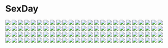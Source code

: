 # SexDay
![](https://konachan.com/image/bfc399dde812512a39a8bc085b4f45dc/Konachan.com%20-%20184878%20chain%20dress%20haruci%20long_hair%20original%20purple_eyes%20sword%20tears%20weapon%20white_hair.jpg)
![](https://konachan.com/image/932ee5b934999ad7e5ac864b9181b644/Konachan.com%20-%20307377%20azur_lane%20blue_hair%20blush%20bondage%20breasts%20group%20headband%20lactation%20masturbation%20navel%20nipples%20penis%20purple_eyes%20pussy%20rope%20sex%20tears%20uncensored.jpg)
![](https://konachan.com/image/019acfe399d4d37c31554cdccdd544be/Konachan.com%20-%20162913%20breast_hold%20brown_hair%20glasses%20hat%20kokomu%20mei_%28pokemon%29%20pokemon.jpg)
![](https://konachan.com/image/3547769d747092a8ba118efea192010d/Konachan.com%20-%2068048%20brown_hair%20dress%20flowers%20ribbons%20tagme%20water.jpg)
![](https://konachan.com/image/a91f88f452a3e4a82444f3fd5f70820f/Konachan.com%20-%20211719%20blue_hair%20bow%20candy%20demon%20gray_eyes%20horns%20lollipop%20original%20sa%27yuki%20school_uniform%20tail%20twintails.jpg)
![](https://konachan.com/jpeg/72bee789e909b6b15c880c415feaaec3/Konachan.com%20-%20113730%20aratamabashi_mana%20game_cg%20renai_kateikyoushi_rurumi_coordinate%20riffraff%20suzui_narumi.jpg)
![](https://konachan.com/jpeg/6e905f72102d8df4689f6960bf349d2e/Konachan.com%20-%20239907%20animal_ears%20ass%20ass_grab%20blonde_hair%20breasts%20bunny_ears%20bunnygirl%20fast-runner-2024%20long_hair%20orange_eyes%20orange_hair%20original%20red_eyes%20tiffy%20white.jpg)
![](https://konachan.com/image/417e35bad8281407c862a05ceac3bbc3/Konachan.com%20-%2026541%20eleanor_campbell%20emma%20hakim_atawari%20victorian_romance_emma%20william_jones.jpeg)
![](https://konachan.com/image/9dcb2e102db388c5abf056fbf5af48c0/Konachan.com%20-%2034170%20ayanami_rei%20blue_hair%20bodysuit%20neon_genesis_evangelion%20skintight.jpg)
![](https://konachan.com/image/8f95edac0c7c4825680190bf2cec8e0d/Konachan.com%20-%20206695%20ass%20breasts%20cleavage%20long_hair%20minhoo%20original%20panties%20pink_eyes%20pink_hair%20skirt%20underwear.jpg)
![](https://konachan.com/image/69e3212bd9b2b5365e6fedc6285d1613/Konachan.com%20-%20186765%202girls%20black_hair%20blush%20breasts%20brown_eyes%20brown_hair%20cleavage%20crossover%20gloves%20headdress%20long_hair%20orange_eyes%20thighhighs%20wings%20yuuki_asuna.jpg)
![](https://konachan.com/image/6425d27a385c1389b6abc5bcf84e36d6/Konachan.com%20-%20147763%20blue_eyes%20blush%20breasts%20long_hair%20navel%20no_bra%20original%20panties%20red_hair%20ricegnat%20shirt_lift%20underwear.jpg)
![](https://konachan.com/image/8f6bdcfe049a90bd787ae2b6b202da45/Konachan.com%20-%207296%20sieglinde_baumgard%20tagme.jpg)
![](https://konachan.com/jpeg/1239c02c140d1bde809776b655bd698d/Konachan.com%20-%20277746%20blush%20bow%20clouds%20gloves%20green_eyes%20green_hair%20halo%20hat%20hatsune_miku%20long_hair%20pantyhose%20signed%20silltare%20sky%20stars%20twintails%20vocaloid.jpg)
![](https://konachan.com/image/eb6136805af22465f18072d06862a110/Konachan.com%20-%20131765%20close%20flowers%20gabaisuito-n%20miki_%28vocaloid%29%20petals%20sky%20vocaloid.jpg)
![](https://konachan.com/image/a86624c0ee2a28bed3edcc202781f38b/Konachan.com%20-%2019611%20amami_kurau%20christmas_%28kurau%29%20kurau_phantom_memory.jpg)
![](https://konachan.com/image/acff6b59ad5395bbf45d1cc268663621/Konachan.com%20-%20132253%202girls%20blonde_hair%20blue_hair%20blush%20bow%20car%20chibi%20doll%20flandre_scarlet%20hat%20short_hair%20skirt%20socks%20tears%20touhou%20ume_%28noraneko%29%20vampire%20wings.jpg)
![](https://konachan.com/image/464befa8b4550003f9279362ccd69a42/Konachan.com%20-%20166420%202girls%20aliasing%20beach%20bikini%20blue_eyes%20blush%20breasts%20choker%20cleavage%20clouds%20green_eyes%20hat%20headband%20long_hair%20navel%20ribbons%20sky%20swimsuit%20water.jpg)
![](https://konachan.com/jpeg/ab7959650f7321741e03448ae1ff4e3c/Konachan.com%20-%20256634%20akaza%20andou_roza%20blush%20bra%20breasts%20computer%20game_cg%20gray_hair%20henshin_3%20may-be_soft%20navel%20nipples%20panties%20thighhighs%20underwear%20vibrator%20wet.jpg)
![](https://konachan.com/image/51e55697f97970671380b5c0a4cfce06/Konachan.com%20-%2073333%20gumi%20miki_%28vocaloid%29%20vocaloid.jpg)
![](https://konachan.com/image/37b3030c3750e153e1ff9f05e94ba35e/Konachan.com%20-%2034891%20cc%20code_geass%20kururugi_suzaku%20lelouch_lamperouge%20male%20vv.jpg)
![](https://konachan.com/image/3cf4ae5fd25d98a5441237b910b150ff/Konachan.com%20-%20169164%20blonde_hair%20bow%20breasts%20flandre_scarlet%20madcocoon%20navel%20red_eyes%20short_hair%20touhou%20vampire%20wings.jpg)
![](https://konachan.com/image/fd3986a7ce0d9f6aec2f0c90c400f761/Konachan.com%20-%20278532%20black_hair%20breasts%20cleavage%20gray_eyes%20hoo_bamon%20hyuuga_hinata%20long_hair%20naruto%20realistic%20spread_legs%20watermark.jpg)
![](https://konachan.com/image/fe1d2c7bec82dc7cc689dffe4d5d3a18/Konachan.com%20-%20172131%202girls%20barefoot%20book%20computer%20dress%20flowers%20hebitsukai%20original%20paper.jpg)
![](https://konachan.com/jpeg/9f41624a84580d097b17a8d4dcf41617/Konachan.com%20-%20217320%20animal_ears%20autumn%20brown_hair%20camera%20cropped%20group%20hichiko%20himekaidou_hatate%20polychromatic%20red_eyes%20shameimaru_aya%20touhou%20white_hair%20wings%20wolfgirl.jpg)
![](https://konachan.com/jpeg/2dfb9c5afae68d00e1a4d748633dd00d/Konachan.com%20-%20206953%20breasts%20cleavage%20collar%20ensemble_%28company%29%20flowers%20game_cg%20golden_marriage%20hayakawa_harui%20ichijouji_touko%20purple_eyes%20purple_hair%20wedding_attire.jpg)
![](https://konachan.com/image/96d6ebec154a9f7ef47ef1f8c5108678/Konachan.com%20-%20180734%20forest%20leaves%20nobody%20oceanleaves%20original%20scenic%20tree.jpg)
![](https://konachan.com/jpeg/c9f19004db7e09107b71f560704d0dc5/Konachan.com%20-%2069588%20game_cg%20hachikazuki_chizuru%20harukazedori_ni_tomarigi_wo_2nd_story%20nopan%20skyfish.jpg)
![](https://konachan.com/image/a40b62f7b8a133819f23d7b8d969c8ba/Konachan.com%20-%2012509%20di_gi_charat%20usada_hikaru.jpg)
![](https://konachan.com/image/e56ccdd96d17e8b25e2cfd5e6bf54a90/Konachan.com%20-%20223703%20brown_hair%20fifuth%20original%20short_hair%20twintails.jpg)
![](https://konachan.com/image/ebd1da9abdf51d1589905297ee477abd/Konachan.com%20-%20208100%20arceon%20black_hair%20black_rock_shooter%20blue_eyes%20kuroi_mato%20polychromatic%20twintails.jpg)
![](https://konachan.com/image/24c81b4f3b1691a0ab1a146d27202d1c/Konachan.com%20-%20194143%20all_male%20aqua_eyes%20blonde_hair%20gloves%20hat%20link_%28zelda%29%20male%20pointed_ears%20short_hair%20sword%20the_legend_of_zelda%20torro%20weapon.jpg)
![](https://konachan.com/image/b9e00bdf4b49b6ea077b824a5f8a35a4/Konachan.com%20-%2045277%20all_male%20bleach%20jpeg_artifacts%20kurosaki_ichigo%20male%20polychromatic%20ulquiorra_schiffer.jpg)
![](https://konachan.com/image/580f305d4218a845c87f89c9a89d5397/Konachan.com%20-%20291245%20aliasing%20ass%20blush%20cameltoe%20clouds%20green_eyes%20headband%20long_hair%20original%20panties%20phone%20pink_hair%20skirt%20sky%20thighhighs%20twintails%20underwear%20witch.jpg)
![](https://konachan.com/image/03b849d3c0aebe6d54389ca58b089872/Konachan.com%20-%20157032%20eo%20hakurei_reimu%20japanese_clothes%20jpeg_artifacts%20miko%20touhou.jpg)
![](https://konachan.com/image/cda15cedf6626f3950d1d0a82d2b7e64/Konachan.com%20-%20291995%20blush%20bra%20fellatio%20kaede_%28sayappa%29%20manatsu_no_kagerou%20school_uniform%20short_hair%20underwear.jpg)
![](https://konachan.com/image/6ded5a9e81c519ea7a143b2bbdd8e9e8/Konachan.com%20-%2016796%20aria%20athena_glory%20dark_skin%20orange%20sky%20water%20yellow.jpg)
![](https://konachan.com/image/7422ec3c1494e8ee6527b9514f6b706a/Konachan.com%20-%20288790%20anus%20ass%20censored%20close%20cum%20daiba_kanon%20god_eater%20lolicept%20nude%20pink_hair%20sex%20short_hair%20thighhighs.jpg)
![](https://konachan.com/image/8d5f6cf5497a4351bd523f3ddf366400/Konachan.com%20-%20152628%20candy%20jyuru%20lollipop%20pink_eyes%20pink_hair%20school_uniform%20short_hair%20skirt%20thighhighs%20utau%20zettai_ryouiki.jpg)
![](https://konachan.com/image/e9d9cf90433f9999bf6fe1e1aca20ae9/Konachan.com%20-%20177481%20bed%20blonde_hair%20tagme%20touhou%20underwear%20yadokari_genpachirou%20yakumo_yukari.jpg)
![](https://konachan.com/image/5a73104248917cffa0b4f5d012dee8a9/Konachan.com%20-%20157552%20armor%20artoria_pendragon_%28all%29%20emiya_shirou%20fate_%28series%29%20fate_stay_night%20flowers%20grass%20male%20moon%20saber%20vantasyartz.jpg)
![](https://konachan.com/image/3eb7312da7f8b35346ffa20986b62c3a/Konachan.com%20-%2012499%20chinese_clothes%20chinese_dress%20kinoshita_takako%20pia_carrot_3%20suzuhira_hiro%20tagme.jpg)
![](https://konachan.com/image/506a8728350f4011849ca3033638b1da/Konachan.com%20-%2051421%20k-on%21%20kotobuki_tsumugi%20nakano_azusa.jpg)
![](https://konachan.com/image/6851ce0a313816f49b22d4c531ba7df0/Konachan.com%20-%2075222%20blue_eyes%20food%20ice_cream%20pink_hair%20ragnarok_online%20twintails.jpg)
![](https://konachan.com/image/0ae46c3e36d74bfbda6d265f2b40176a/Konachan.com%20-%2086411%20henrietta_de_tristain%20jessica%20satou_chagashi%20zero_no_tsukaima.jpg)
![](https://konachan.com/jpeg/55275e6680aecbde7263ca5bd0eaa280/Konachan.com%20-%20196732%20breasts%20garter_belt%20glasses%20jinguuji_narumi%20nipples%20pussy%20stockings%20third-party_edit%20torn_clothes%20white%20yakin_byoutou.jpg)
![](https://konachan.com/image/52c950edd97c556b66ca91510a9cb0a1/Konachan.com%20-%2099407%20aqua_hair%20hatsune_miku%20long_hair%20twintails%20vocaloid%20white.jpg)
![](https://konachan.com/image/66e13d648eba1139d6fde638249b322e/Konachan.com%20-%20116593%20animal_ears%20blonde_hair%20blush%20brown_eyes%20fujisaki_rei%20onsen%20original%20sideboob%20towel.jpg)
![](https://konachan.com/jpeg/e16abfb72124591bdeb09d01a876f704/Konachan.com%20-%20285213%20animal_ears%20blush%20close%20collar%20cropped%20fang%20foxgirl%20gradient%20multiple_tails%20original%20red_eyes%20ribbons%20tail%20twintails%20usagihime%20waifu2x%20white_hair.jpg)
![](https://konachan.com/image/c9d4e7b4c58e0cd6068b530b5ceee952/Konachan.com%20-%20184663%20aino_minako%20moon%20navel%20night%20reami_%28keichan%29%20sailor_moon%20sailor_venus%20skirt.jpg)
![](https://konachan.com/image/ab83d083317a8814ea2216e41122c0a9/Konachan.com%20-%2045114%20black_hair%20gray_eyes%20kara_no_shoujo%20school_uniform%20short_hair%20socks%20spread_legs%20tokisaka_yukari.jpg)
![](https://konachan.com/image/936b448e916f0cfe13cd473208362d25/Konachan.com%20-%20283527%20aqua_eyes%20barefoot%20blonde_hair%20choker%20garter%20gloves%20hat%20original%20rebe11.jpg)
![](https://konachan.com/image/4d5c42976e95530d7199c042f4cf598b/Konachan.com%20-%20175736%20anthropomorphism%20bodysuit%20cape%20gloves%20gray_hair%20hong%20kantai_collection%20long_hair%20navel%20night%20red_eyes%20skintight%20water%20wo-class_aircraft_carrier.jpg)
![](https://konachan.com/jpeg/dc2518a095c89a25ce175eadd161b7d2/Konachan.com%20-%20258851%20brown_eyes%20dress%20drink%20necklace%20nou%20original%20polychromatic%20short_hair%20vocaloid.jpg)
![](https://konachan.com/image/a0f391dc0d113a2245bea07139033fe3/Konachan.com%20-%2079088%20purple_hair%20red_eyes%20short_hair%20touhou%20yasaka_kanako.jpg)
![](https://konachan.com/image/9e60194c07217c371839183cd39c1e0e/Konachan.com%20-%20280022%20armor%20blue_eyes%20bow%20bubbles%20fate_%28series%29%20flat_chest%20long_hair%20meltryllis%20nopan%20purple_hair%20ribbons%20sato_ame%20signed%20thighhighs%20underwater%20water.jpg)
![](https://konachan.com/image/112e8fcc719dc5d6b880b7be23a05e34/Konachan.com%20-%20173418%20ass%20bath%20black_hair%20blue_hair%20blush%20brown_hair%20chibi%20glasses%20group%20hat%20headband%20long_hair%20moon%20nude%20onsen%20short_hair%20towel%20twintails%20water%20wet.jpg)
![](https://konachan.com/image/011221af894f91c3dd1e97591167d751/Konachan.com%20-%206360%20tagme.jpg)
![](https://konachan.com/jpeg/2554085c0a69c03c68994a9bd594cb8e/Konachan.com%20-%20175061%20blush%20breasts%20chinese_clothes%20flowers%20food%20ibara_kasen%20navel%20nipples%20panties%20pink_hair%20red_eyes%20rose%20short_hair%20striped_panties%20touhou%20underwear.jpg)
![](https://konachan.com/jpeg/369ade511f1fc33ba2e88899137565b6/Konachan.com%20-%2037699%20ana_coppola%20ichigo_mashimaro%20itou_chika%20matsuoka_miu%20sakuragi_matsuri.jpg)
![](https://konachan.com/image/d170806923f2de4595d85836bc5992f4/Konachan.com%20-%2055988%20doll%20feathers%20gothic%20rozen_maiden%20suigintou%20wings.jpg)
![](https://konachan.com/image/e0c5d957b592ad09d31a6ecada22a292/Konachan.com%20-%2061701%20macross%20macross_frontier%20sheryl_nome.jpg)
![](https://konachan.com/image/4560d690a8d6d22642259e5eb600b2c1/Konachan.com%20-%20289288%20aliasing%20aqua_eyes%20black_hair%20boots%20drums%20fang%20gloves%20green_eyes%20group%20guitar%20headphones%20instrument%20long_hair%20original%20ponytail%20red_eyes%20skirt%20tie.jpg)
![](https://konachan.com/jpeg/201c951ef9a8a14c50e26a0851a605c6/Konachan.com%20-%20244620%20animal%20anthropomorphism%20dog%20kantai_collection%20rain%20taisa_%28kari%29%20water%20yuudachi_%28kancolle%29.jpg)
![](https://konachan.com/image/42f4eab7cf99be40486d9e740d5521ad/Konachan.com%20-%2067474%20blush%20christmas%20erect_nipples%20koutaro%20navel%20nipples%20panties%20signed%20thighhighs%20underboob%20underwear.jpg)
![](https://konachan.com/image/92e63474c08a62158de9b3ef23458f6d/Konachan.com%20-%20215617%20animal_ears%20aqua_eyes%20bell%20blush%20bra%20breasts%20catgirl%20choker%20cleavage%20haru_%28toarutakii%29%20kousaka_honoka%20orange_hair%20tail%20underwear.jpg)
![](https://konachan.com/image/d9c7a0a292ac1c7d25bace30ff5e74e0/Konachan.com%20-%2028144%20alice_parade%20blonde_hair%20blue_eyes%20blush%20bunnygirl%20censored%20fingering%20game_cg%20pussy%20pussy_juice%20spread_legs%20thighhighs%20unisonshift.jpg)
![](https://konachan.com/image/49008456b100fcaf089eff96368acfcb/Konachan.com%20-%20277886%20aqua_eyes%20blush%20breasts%20brown_hair%20censored%20clan_senki%20close%20long_hair%20male%20navel%20nipples%20penis%20pokachu%20ponytail%20pussy%20sex.jpg)
![](https://konachan.com/image/6790c4f358f63828328f0dc981a78518/Konachan.com%20-%2044584%20blonde_hair%20bow%20green_eyes%20hina_ichigo%20kirakishou%20rozen_maiden.jpg)
![](https://konachan.com/image/0ae8e2041ec9b38d529bc5e3629030dd/Konachan.com%20-%2086227%20shiki%20shimizu_megumi.jpg)
![](https://konachan.com/image/bd5d50c163723c56b109646dfe8928fd/Konachan.com%20-%20136597%20breasts%20chain%20fate_%28series%29%20fate_stay_night%20nagumo_%28qmzp10%29%20purple_eyes%20purple_hair%20rider%20weapon.jpg)
![](https://konachan.com/jpeg/667601ae01acc161ed71e2a3c241bdf3/Konachan.com%20-%20195856%20blush%20bra%20breasts%20cleavage%20game_cg%20hikari_%28sakura_angels%29%20long_hair%20panties%20pink_hair%20purple_eyes%20sakura_angels%20tagme%20underwear%20wanaca%20winged_cloud.jpg)
![](https://konachan.com/image/3548e3295c695c392a4401af5d7b534d/Konachan.com%20-%2013573%20mugen_no_juunin.jpg)
![](https://konachan.com/image/426e04c65350838d3eff3cd067cb4392/Konachan.com%20-%20103494%20kaname_madoka%20mahou_shoujo_madoka_magica%20pink_eyes%20pink_hair%20stars%20tamachi_kuwa%20ultimate_madoka.jpg)
![](https://konachan.com/image/c573ac2b6e08d270473074bb5073da1b/Konachan.com%20-%2032319%20ciel%20shingetsutan_tsukihime.jpg)
![](https://konachan.com/jpeg/3ee6f70e43f140d1b5402486fc048beb/Konachan.com%20-%20162281%20dekus%20flandre_scarlet%20forest%20grass%20pokemon%20touhou%20tree%20wings%20xerneas.jpg)
![](https://konachan.com/image/6c295061ddada24da5163d66295f3971/Konachan.com%20-%2016389%20kohaku%20shingetsutan_tsukihime.jpg)
![](https://konachan.com/image/176bd872947a572958add930b542d025/Konachan.com%20-%2068657%2011_eyes%20animal_ears%20bandaid%20bell%20bow%20catgirl%20food%20loli%20long_hair%20momono_shiori%20nipples%20nude%20pocky%20purple_hair%20red_eyes%20ribbons%20twintails%20valentine.jpg)
![](https://konachan.com/image/b43789f3e8b1aa52ae553280c4d7efce/Konachan.com%20-%2043115%202girls%20animal%20ass%20breasts%20cleavage%20feathers%20listy%20long_hair%20nowa%20panties%20pointed_ears%20queen%27s_blade%20underwear%20weapon.jpg)
![](https://konachan.com/image/8627051b20e7b66d634e207d7c22d61a/Konachan.com%20-%20268901%202girls%20ass%20beach%20blush%20breasts%20clouds%20drink%20flowers%20foxgirl%20long_hair%20necklace%20nipples%20nopan%20pink_hair%20ribbons%20sky%20tail%20tree%20water%20watermark.jpg)
![](https://konachan.com/jpeg/ee05fe4fe1e44c1bbeb181c330b58d58/Konachan.com%20-%20155969%20blonde_hair%20breasts%20cleavage%20collar%20green_eyes%20korie_riko%20long_hair%20luna_%28tsuki_tsuki%21%29%20scan%20thighhighs%20tsuki_tsuki%21%20white.jpg)
![](https://konachan.com/image/30873faa41bf297027068b1992ee14b4/Konachan.com%20-%20206841%20blue_eyes%20jpeg_artifacts%20katana%20konpaku_youmu%20myon%20novcel%20sword%20touhou%20weapon%20white_hair.jpg)
![](https://konachan.com/image/1bf078568f757704755ece659f799fcd/Konachan.com%20-%20293310%202girls%20barefoot%20bra%20couch%20loli%20nedia_r%20original%20panty_pull%20twintails%20underwear%20undressing.jpg)
![](https://konachan.com/image/c331768aec298ac90ae1f8da209137c3/Konachan.com%20-%20249935%20bicolored_eyes%20chain%20gloves%20katana%20original%20sword%20tattoo%20un_s%20watermark%20weapon.jpg)
![](https://konachan.com/jpeg/ebb075a62cf023dcd0e42d698c4d0caa/Konachan.com%20-%2014932%20close%20hellsing%20seras_victoria%20vector.jpg)
![](https://konachan.com/image/a1e4566b400dba93f6ebf2d5aa4350fc/Konachan.com%20-%20160182%20aya_%28star%29%20bow%20clouds%20flowers%20fujiwara_no_mokou%20grass%20long_hair%20red_eyes%20sky%20sunset%20touhou%20white_hair.jpg)
![](https://konachan.com/image/1290920589245583d562b5a6648f2672/Konachan.com%20-%20125885%20hat%20hinanawi_tenshi%20takemori_shintarou%20touhou%20tree.jpg)
![](https://konachan.com/image/449aa987b5068095757d0ec0f1ba9cdd/Konachan.com%20-%20103809%20kyuubee%20mahou_shoujo_madoka_magica.jpg)
![](https://konachan.com/image/9fce1355c154090b577bcd0ae84cef47/Konachan.com%20-%20203767%20aoi_shizuka%20bikini%20blush%20breast_hold%20breasts%20cleavage%20minami_kanako%20miyazawa_riona%20nipples%20pool%20see_through%20swimsuit%20tagme_%28artist%29%20underboob%20wet.jpg)
![](https://konachan.com/image/0356cbd112bbddbb0d59c40ce5647e27/Konachan.com%20-%20163746%20akane_%28pokemon%29%20ass%20breasts%20kotone_%28pokemon%29%20nipples%20nude%20pokemon%20pussy%20tagme_%28artist%29%20uncensored%20yuri.jpg)
![](https://konachan.com/image/104f2435520674852c51f98217d27b30/Konachan.com%20-%2027952%20carnevale_della_luce_della_luna%20nitroplus%20tagme.jpg)
![](https://konachan.com/image/24f43c602093df9e78cb0c4e4890313d/Konachan.com%20-%20126296%20aqua_eyes%20blush%20green_hair%20kochiya_sanae%20long_hair%20naked_shirt%20no_bra%20pink%20touhou%20tsukimoto_aoi.jpg)
![](https://konachan.com/jpeg/c0ff8fdd6a16256110ea2b68b7527515/Konachan.com%20-%20153940%20brown_eyes%20brown_hair%20cropped%20original%20ribbons%20scan%20usotsukiya.jpg)
![](https://konachan.com/image/564ea7fb2068b16174e50fd899c4d625/Konachan.com%20-%20186217%20blue_eyes%20bodysuit%20breasts%20gloves%20hat%20headband%20headdress%20horns%20logo%20miko%20navel%20obiwan%20pantyhose%20pink_eyes%20red_eyes%20skintight%20skirt%20water%20wink.jpg)
![](https://konachan.com/image/9181dfa63fb6b66061ec4fcad4db620a/Konachan.com%20-%2069037%20blue_eyes%20blue_hair%20hatsune_miku%20thighhighs%20tie%20twintails%20vocaloid%20white%20zettai_ryouiki.jpg)
![](https://konachan.com/image/e2608e1673349b8baca5c4eeba611637/Konachan.com%20-%20155591%20kuro_suto_sukii%20monochrome%20navel%20red_eyes%20remilia_scarlet%20short_hair%20sketch%20touhou%20vampire%20wings.jpg)
![](https://konachan.com/jpeg/e1f5aef549ff33a6e0d0d5b55c75c87c/Konachan.com%20-%2041806%20kogitsune%20madara%20natsume_yuujinchou%20transparent%20vector.jpg)
![](https://konachan.com/jpeg/d4cba1343b05bcd86f10e80fa5613055/Konachan.com%20-%20161348%20anal%20animal_ears%20black_hair%20breasts%20censored%20cum%20ensemble_%28company%29%20game_cg%20mutou_kurihito%20nipples%20pantyhose%20pussy%20spread_legs%20tail%20torn_clothes.jpg)
![](https://konachan.com/jpeg/b52fd4ee3badf575cfed4e78cb8d32dd/Konachan.com%20-%20203811%20bow%20bra%20breasts%20condom%20cum%20idolmaster%20jougasaki_mika%20naked_shirt%20navel%20nipples%20no_bra%20open_shirt%20pink_hair%20sakagami_umi%20underwear%20yellow_eyes.jpg)
![](https://konachan.com/image/320258eff96ea04dc17a2f45fe3d12a1/Konachan.com%20-%2098172%20barefoot%20bed%20blush%20book%20breasts%20brown_eyes%20brown_hair%20galge.com%20logo%20mikazuki_akira%20nipples%20nude%20short_hair%20spread_legs.jpg)
